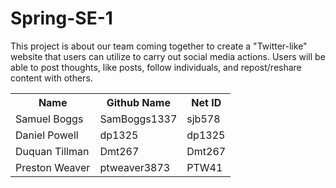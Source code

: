 # Spring-SE-1
This project is about our team coming together to create a "Twitter-like" website that users can utilize to carry out social media actions.  Users will be able to post thoughts, like posts, follow individuals, and repost/reshare content with others.  

<table style="width:100%">
  <tr>
    <th>Name</th>
    <th>Github Name</th>
    <th>Net ID</th>
  </tr>
  <tr>
    <td>Samuel Boggs</td>
    <td>SamBoggs1337</td>
    <td>sjb578</td>
  </tr>
  <tr>
    <td>Daniel Powell</td>
    <td>dp1325</td>
    <td>dp1325</td>
  </tr>
  <tr>
    <td>Duquan Tillman</td>
    <td>Dmt267</td>
    <td>Dmt267</td>
  </tr>
  <tr>
    <td>Preston Weaver</td>
    <td>ptweaver3873</td>
    <td>PTW41</td>
  </tr>
</table>
		
		

		
